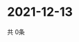 # 2021-12-13
  共 0条

  <!-- BEGIN -->
  <!-- 最后更新时间Mon Dec 13 2021 11:02:49 GMT+0000 (Coordinated Universal Time) -->
  
  <!-- END -->
  
  